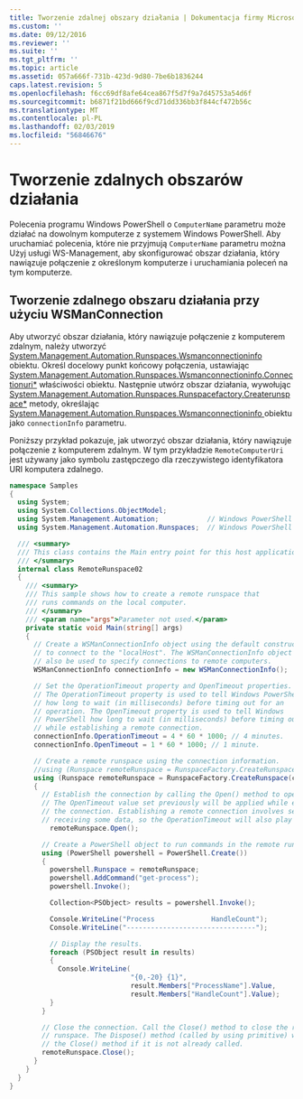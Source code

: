 ```yaml
---
title: Tworzenie zdalnej obszary działania | Dokumentacja firmy Microsoft
ms.custom: ''
ms.date: 09/12/2016
ms.reviewer: ''
ms.suite: ''
ms.tgt_pltfrm: ''
ms.topic: article
ms.assetid: 057a666f-731b-423d-9d80-7be6b1836244
caps.latest.revision: 5
ms.openlocfilehash: f6cc69df8afe64cea867f5d7f9a7d45753a54d6f
ms.sourcegitcommit: b6871f21bd666f9cd71dd336bb3f844cf472b56c
ms.translationtype: MT
ms.contentlocale: pl-PL
ms.lasthandoff: 02/03/2019
ms.locfileid: "56846676"
---
```

# <a name="creating-remote-runspaces"></a>Tworzenie zdalnych obszarów działania

Polecenia programu Windows PowerShell o `ComputerName` parametru może działać na dowolnym komputerze z systemem Windows PowerShell. Aby uruchamiać polecenia, które nie przyjmują `ComputerName` parametru można Użyj usługi WS-Management, aby skonfigurować obszar działania, który nawiązuje połączenie z określonym komputerze i uruchamiania poleceń na tym komputerze.

## <a name="using-a-wsmanconnection-to-create-a-remote-runspace"></a>Tworzenie zdalnego obszaru działania przy użyciu WSManConnection

 Aby utworzyć obszar działania, który nawiązuje połączenie z komputerem zdalnym, należy utworzyć [System.Management.Automation.Runspaces.Wsmanconnectioninfo](/dotnet/api/System.Management.Automation.Runspaces.WSManConnectionInfo) obiektu. Określ docelowy punkt końcowy połączenia, ustawiając [System.Management.Automation.Runspaces.Wsmanconnectioninfo.Connectionuri*](/dotnet/api/System.Management.Automation.Runspaces.WSManConnectionInfo.ConnectionUri) właściwości obiektu. Następnie utwórz obszar działania, wywołując [System.Management.Automation.Runspaces.Runspacefactory.Createrunspace*](/dotnet/api/System.Management.Automation.Runspaces.RunspaceFactory.CreateRunspace) metody, określając [System.Management.Automation.Runspaces.Wsmanconnectioninfo ](/dotnet/api/System.Management.Automation.Runspaces.WSManConnectionInfo) obiektu jako `connectionInfo` parametru.

 Poniższy przykład pokazuje, jak utworzyć obszar działania, który nawiązuje połączenie z komputerem zdalnym. W tym przykładzie `RemoteComputerUri` jest używany jako symbolu zastępczego dla rzeczywistego identyfikatora URI komputera zdalnego.

```csharp
namespace Samples
{
  using System;
  using System.Collections.ObjectModel;
  using System.Management.Automation;            // Windows PowerShell namespace.
  using System.Management.Automation.Runspaces;  // Windows PowerShell namespace.

  /// <summary>
  /// This class contains the Main entry point for this host application.
  /// </summary>
  internal class RemoteRunspace02
  {
    /// <summary>
    /// This sample shows how to create a remote runspace that
    /// runs commands on the local computer.
    /// </summary>
    /// <param name="args">Parameter not used.</param>
    private static void Main(string[] args)
    {
      // Create a WSManConnectionInfo object using the default constructor
      // to connect to the "localHost". The WSManConnectionInfo object can
      // also be used to specify connections to remote computers.
      WSManConnectionInfo connectionInfo = new WSManConnectionInfo();

      // Set the OperationTimeout property and OpenTimeout properties.
      // The OperationTimeout property is used to tell Windows PowerShell
      // how long to wait (in milliseconds) before timing out for an
      // operation. The OpenTimeout property is used to tell Windows
      // PowerShell how long to wait (in milliseconds) before timing out
      // while establishing a remote connection.
      connectionInfo.OperationTimeout = 4 * 60 * 1000; // 4 minutes.
      connectionInfo.OpenTimeout = 1 * 60 * 1000; // 1 minute.

      // Create a remote runspace using the connection information.
      //using (Runspace remoteRunspace = RunspaceFactory.CreateRunspace())
      using (Runspace remoteRunspace = RunspaceFactory.CreateRunspace(connectionInfo))
      {
        // Establish the connection by calling the Open() method to open the runspace.
        // The OpenTimeout value set previously will be applied while establishing
        // the connection. Establishing a remote connection involves sending and
        // receiving some data, so the OperationTimeout will also play a role in this process.
          remoteRunspace.Open();

        // Create a PowerShell object to run commands in the remote runspace.
        using (PowerShell powershell = PowerShell.Create())
        {
          powershell.Runspace = remoteRunspace;
          powershell.AddCommand("get-process");
          powershell.Invoke();

          Collection<PSObject> results = powershell.Invoke();

          Console.WriteLine("Process              HandleCount");
          Console.WriteLine("--------------------------------");

          // Display the results.
          foreach (PSObject result in results)
          {
            Console.WriteLine(
                              "{0,-20} {1}",
                              result.Members["ProcessName"].Value,
                              result.Members["HandleCount"].Value);
          }
        }

        // Close the connection. Call the Close() method to close the remote
        // runspace. The Dispose() method (called by using primitive) will call
        // the Close() method if it is not already called.
        remoteRunspace.Close();
      }
    }
  }
}
```
